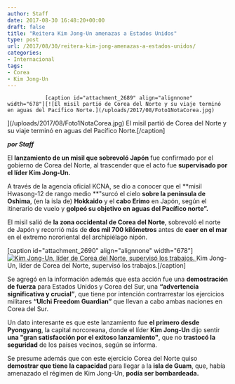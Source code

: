 ```yaml
---
author: Staff
date: 2017-08-30 16:48:20+00:00
draft: false
title: "Reitera Kim Jong-Un amenazas a Estados Unidos"
type: post
url: /2017/08/30/reitera-kim-jong-amenazas-a-estados-unidos/
categories:
- Internacional
tags:
- Corea
- Kim Jong-Un
---
```



				[caption id="attachment_2689" align="alignnone" width="678"][![El misil partió de Corea del Norte y su viaje terminó en aguas del Pacífico Norte.](/uploads/2017/08/Foto1NotaCorea.jpg)
](/uploads/2017/08/Foto1NotaCorea.jpg) El misil partió de Corea del Norte y su viaje terminó en aguas del Pacífico Norte.[/caption]

_**por Staff**_

El **lanzamiento de un misil que sobrevoló Japón** fue confirmado por el gobierno de Corea del Norte, al trascender que el acto fue **supervisado por el líder Kim Jong-Un.**

A través de la agencia oficial KCNA, se dio a conocer que el **misil Hwasong-12 de rango medio **"surcó el cielo **sobre la península de Oshima**, (en la isla de) **Hokkaido** y el **cabo Erimo** en Japón, según el itinerario de vuelo y **golpeó su objetivo en aguas del Pacífico norte”.**

El misil salió de **la zona occidental de Corea del Norte**, sobrevoló el norte de Japón y recorrió más de **dos mil 700 kilómetros** antes de **caer en el mar** en el extremo nororiental del archipiélago nipón.

[caption id="attachment_2690" align="alignnone" width="678"][![Kim Jong-Un, líder de Corea del Norte, supervisó los trabajos.](/uploads/2017/08/Foto2NotaCorea.jpg)
](/uploads/2017/08/Foto2NotaCorea.jpg) Kim Jong-Un, líder de Corea del Norte, supervisó los trabajos.[/caption]

Se agregó en la información además que esta acción fue una **demostración de fuerza** para Estados Unidos y Corea del Sur, una **“advertencia significativa y crucial”**, que tiene por intención contrarrestar los ejercicios militares **“Ulchi Freedom Guardian”** que llevan a cabo ambas naciones en Corea del Sur.

Un dato interesante es que este lanzamiento fue **el primero desde Pyongyang**, la capital norcoreana, donde el líder **Kim Jong-Un** dijo sentir **una "gran satisfacción por el exitoso lanzamiento"**, que no **trastocó la seguridad** de los países vecinos, según se informa.

Se presume además que con este ejercicio Corea del Norte quiso **demostrar que tiene la capacidad** para llegar a la **isla de Guam**, que, había amenazado el régimen de Kim Jong-Un, **podía ser bombardeada.**		
